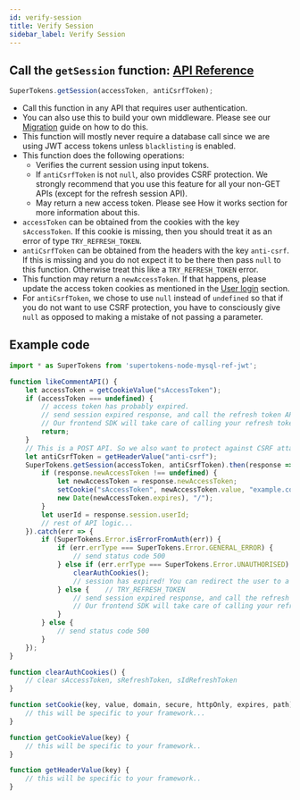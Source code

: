 ```yaml
---
id: verify-session
title: Verify Session
sidebar_label: Verify Session
---
```



## Call the ```getSession``` function: [API Reference](../api-reference#getsessionaccesstoken-anticsrftoken)
```js
SuperTokens.getSession(accessToken, antiCsrfToken);
```
- Call this function in any API that requires user authentication.
- You can also use this to build your own middleware. Please see our [Migration](../../migration/migration) guide on how to do this.
- This function will mostly never require a database call since we are using JWT access tokens unless ```blacklisting``` is enabled.
- This function does the following operations:
    - Verifies the current session using input tokens.
    - If ```antiCsrfToken``` is not ```null```, also provides CSRF protection. We strongly recommend that you use this feature for all your non-GET APIs (except for the refresh session API).
    - May return a new access token. Please see How it works section for more information about this.
- ```accessToken``` can be obtained from the cookies with the key ```sAccessToken```. If this cookie is missing, then you should treat it as an error of type ```TRY_REFRESH_TOKEN```.
- ```antiCsrfToken``` can be obtained from the headers with the key ```anti-csrf```. If this is missing and you do not expect it to be there then pass ```null``` to this function. Otherwise treat this like a ```TRY_REFRESH_TOKEN``` error.
- This function may return a ```newAccessToken```. If that happens, please update the access token cookies as mentioned in the [User login](user-login) section.
- For ```antiCsrfToken```, we chose to use ```null``` instead of ```undefined``` so that if you do not want to use CSRF protection, you have to consciously give ```null``` as opposed to making a mistake of not passing a parameter. 

<div class="divider"></div>

## Example code
```js
import * as SuperTokens from 'supertokens-node-mysql-ref-jwt';

function likeCommentAPI() {
    let accessToken = getCookieValue("sAccessToken");
    if (accessToken === undefined) {
        // access token has probably expired.
        // send session expired response, and call the refresh token API.
        // Our frontend SDK will take care of calling your refresh token endpoint. Please see the Frontend section to understand how the handling of this works. 
        return;
    }
    // This is a POST API. So we also want to protect against CSRF attack
    let antiCsrfToken = getHeaderValue("anti-csrf");
    SuperTokens.getSession(accessToken, antiCsrfToken).then(response => {
        if (response.newAccessToken !== undefined) {
            let newAccessToken = response.newAccessToken;
            setCookie("sAccessToken", newAccessToken.value, "example.com", true, true, 
            new Date(newAccessToken.expires), "/");
        }
        let userId = response.session.userId;
        // rest of API logic...
    }).catch(err => {
        if (SuperTokens.Error.isErrorFromAuth(err)) {
            if (err.errType === SuperTokens.Error.GENERAL_ERROR) {
                // send status code 500
            } else if (err.errType === SuperTokens.Error.UNAUTHORISED) {
                clearAuthCookies();
                // session has expired! You can redirect the user to a login page.
            } else {    // TRY_REFRESH_TOKEN
                // send session expired response, and call the refresh token API.
                // Our frontend SDK will take care of calling your refresh token endpoint. Please see the Frontend section to understand how the handling of this works. 
            }
        } else {
            // send status code 500
        }
    });
}

function clearAuthCookies() {
    // clear sAccessToken, sRefreshToken, sIdRefreshToken
}

function setCookie(key, value, domain, secure, httpOnly, expires, path) {
    // this will be specific to your framework...
}

function getCookieValue(key) {
    // this will be specific to your framework..
}

function getHeaderValue(key) {
    // this will be specific to your framework..
}
```
